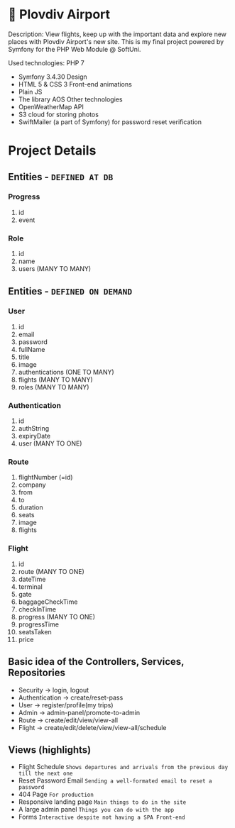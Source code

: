 # 🛫 Plovdiv Airport

Description:
View flights, keep up with the important data and explore new places with Plovdiv Airport's new site. This is my final project powered by Symfony for the PHP Web Module @ SoftUni.

Used technologies:
PHP 7
- Symfony 3.4.30
Design
- HTML 5 & CSS 3
Front-end animations
- Plain JS
- The library AOS
Other technologies
- OpenWeatherMap API
- S3 cloud for storing photos
- SwiftMailer (a part of Symfony) for password reset verification

# Project Details
## Entities - ```DEFINED AT DB```
### Progress
1. id			
2. event	

### Role
1. id
2. name
3. users (MANY TO MANY)
	
## Entities - ```DEFINED ON DEMAND```
### User
1. id							
2. email									
3. password					
4. fullName					
5. title		
6. image			
7. authentications (ONE TO MANY)
8. flights (MANY TO MANY)	
9. roles (MANY TO MANY)	
	
### Authentication
1. id
2. authString
3. expiryDate
4. user (MANY TO ONE)
	
### Route
1. flightNumber (=id)   		
2. company
3. from 
4. to
5. duration 					
6. seats 						
7. image
8. flights
				
### Flight
1. id						
2. route (MANY TO ONE)	
3. dateTime				
4. terminal				
5. gate					
6. baggageCheckTime		
7. checkInTime				
8. progress (MANY TO ONE)	
9. progressTime			
10. seatsTaken 				
11. price 					

## Basic idea of the Controllers, Services, Repositories
- Security -> login, logout
- Authentication -> create/reset-pass
- User -> register/profile(my trips)
- Admin -> admin-panel/promote-to-admin
- Route -> create/edit/view/view-all
- Flight -> create/edit/delete/view/view-all/schedule

## Views (highlights)
- Flight Schedule ```Shows departures and arrivals from the previous day till the next one```
- Reset Password Email ```Sending a well-formated email to reset a password```
- 404 Page ```For production```
- Responsive landing page ```Main things to do in the site```
- A large admin panel ```Things you can do with the app```
- Forms ```Interactive despite not having a SPA Front-end```
